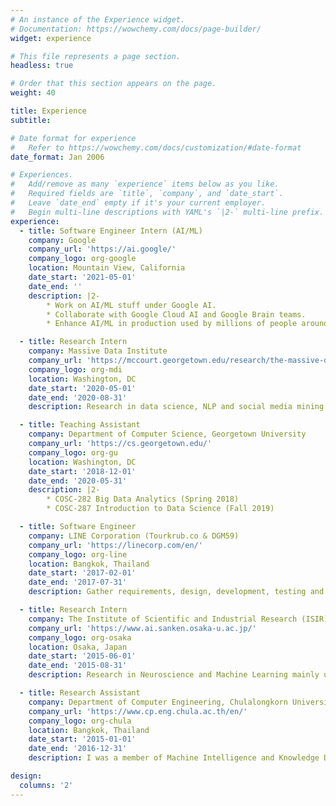 ```yaml
---
# An instance of the Experience widget.
# Documentation: https://wowchemy.com/docs/page-builder/
widget: experience

# This file represents a page section.
headless: true

# Order that this section appears on the page.
weight: 40

title: Experience
subtitle:

# Date format for experience
#   Refer to https://wowchemy.com/docs/customization/#date-format
date_format: Jan 2006

# Experiences.
#   Add/remove as many `experience` items below as you like.
#   Required fields are `title`, `company`, and `date_start`.
#   Leave `date_end` empty if it's your current employer.
#   Begin multi-line descriptions with YAML's `|2-` multi-line prefix.
experience:
  - title: Software Engineer Intern (AI/ML)
    company: Google
    company_url: 'https://ai.google/'
    company_logo: org-google
    location: Mountain View, California
    date_start: '2021-05-01'
    date_end: ''
    description: |2-
        * Work on AI/ML stuff under Google AI.
        * Collaborate with Google Cloud AI and Google Brain teams.
        * Enhance AI/ML in production used by millions of people around the world.

  - title: Research Intern
    company: Massive Data Institute
    company_url: 'https://mccourt.georgetown.edu/research/the-massive-data-institute/'
    company_logo: org-mdi
    location: Washington, DC
    date_start: '2020-05-01'
    date_end: '2020-08-31'
    description: Research in data science, NLP and social media mining focusing on misinformation and fake news in social media. Collaborate with researchers from <a href="https://www.cnn.com/politics">CNN</a> and University of Michigan to conduct and weekly report our analysis about the US election at <a href="https://www.cnn.com/2020/08/16/politics/election-2020-polls-biden-trump-breakthrough/index.html">The Breakthrough</a>.

  - title: Teaching Assistant
    company: Department of Computer Science, Georgetown University
    company_url: 'https://cs.georgetown.edu/'
    company_logo: org-gu
    location: Washington, DC
    date_start: '2018-12-01'
    date_end: '2020-05-31'
    description: |2-
        * COSC-282 Big Data Analytics (Spring 2018)
        * COSC-287 Introduction to Data Science (Fall 2019)

  - title: Software Engineer
    company: LINE Corporation (Tourkrub.co & DGM59)
    company_url: 'https://linecorp.com/en/'
    company_logo: org-line
    location: Bangkok, Thailand
    date_start: '2017-02-01'
    date_end: '2017-07-31'
    description: Gather requirements, design, development, testing and validation using Ruby on Rails. Successfully developed APIs to reduce back-office operation time by 75% including PDF bill generation, email confirmation, bank account notification for Slack, etc.

  - title: Research Intern
    company: The Institute of Scientific and Industrial Research (ISIR), Osaka University
    company_url: 'https://www.ai.sanken.osaka-u.ac.jp/'
    company_logo: org-osaka
    location: Osaka, Japan
    date_start: '2015-06-01'
    date_end: '2015-08-31'
    description: Research in Neuroscience and Machine Learning mainly using MATLAB and C++. The advisor is Prof. Masayuki Numao. Collaboratively conduct experiments with the Biochemical Lab (Nagai Lab) and develop APIs to collect streaming data from EEG brainwave headset in C++ and apply ML model to evaluate user’s emotions.

  - title: Research Assistant
    company: Department of Computer Engineering, Chulalongkorn University
    company_url: 'https://www.cp.eng.chula.ac.th/en/'
    company_logo: org-chula
    location: Bangkok, Thailand
    date_start: '2015-01-01'
    date_end: '2016-12-31'
    description: I was a member of Machine Intelligence and Knowledge Discovery Lab (MIND Lab) conducting research to solve data science problems in real-world including wind power prediction from power plants (time series), emotion prediction from brain wave (neuroscience and ML/AI) and analysis of course materials (text mining).

design:
  columns: '2'
---
```

